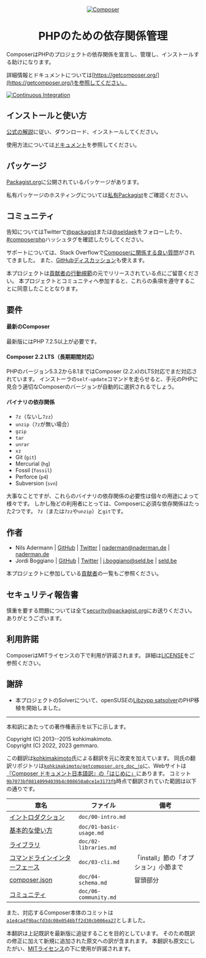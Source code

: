 <p align="center">
    <a href="https://getcomposer.org">
        <img src="https://getcomposer.org/img/logo-composer-transparent.png" alt="Composer">
    </a>
</p>
<h1 align="center">PHPのための依存関係管理</h1>

ComposerはPHPのプロジェクトの依存関係を宣言し、管理し、インストールする助けになります。

詳細情報とドキュメントについては[https://getcomposer.org/](https://getcomposer.org/)を参照してください。

[![Continuous
Integration](https://github.com/composer/composer/workflows/Continuous%20Integration/badge.svg?branch=main)](https://github.com/composer/composer/actions)

インストールと使い方
------------------------------

[公式の解説](https://getcomposer.org/download/)に従い、ダウンロード、インストールしてください。

使用方法については[ドキュメント](https://getcomposer.org/doc/)を参照してください。

パッケージ
---------------

[Packagist.org](https://packagist.org)に公開されているパッケージがあります。

私有パッケージのホスティングについては[私有Packagist](https://packagist.com)をご確認ください。

コミュニティ
------------------

告知についてはTwitterで[@packagist](https://twitter.com/packagist)または[@seldaek](https://twitter.com/seldaek)をフォローしたり、[#composerphp](https://twitter.com/search?q=%23composerphp&src=typed_query&f=live)ハッシュタグを確認したりしてください。

サポートについては、Stack
Overflowで[Composerに関係する良い質問](https://stackoverflow.com/questions/tagged/composer-php)がされてきました。
また、[GitHubディスカッション](https://github.com/composer/composer/discussions)も使えます。

本プロジェクトは[貢献者の行動規範](https://www.contributor-covenant.org/version/1/4/code-of-conduct/)の元でリリースされている点にご留意ください。
本プロジェクトとコミュニティへ参加すると、これらの条項を遵守することに同意したこととなります。

要件
------

#### 最新のComposer

最新版にはPHP 7.2.5以上が必要です。

#### Composer 2.2 LTS（長期期間対応）

PHPのバージョン5.3.2から8.1まではComposer (2.2.x)のLTS対応でまだ対応されています。
インストーラの`self-update`コマンドを走らせると、手元のPHPに見合う適切なComposerのバージョンが自動的に選択されるでしょう。

#### バイナリの依存関係

- `7z`（ないし`7zz`）
- `unzip`（`7z`が無い場合）
- `gzip`
- `tar`
- `unrar`
- `xz`
- Git (`git`)
- Mercurial (`hg`)
- Fossil (`fossil`)
- Perforce (`p4`)
- Subversion (`svn`)

大事なことですが、これらのバイナリの依存関係の必要性は個々の用途によって様々です。
しかし殆どの利用者にとっては、Composerに必須な依存関係はたった2つです。
`7z`（または`7zz`や`unzip`）と`git`です。

作者
------

- Nils Adermann | [GitHub](https://github.com/naderman)  |
  [Twitter](https://twitter.com/naderman) | <naderman@naderman.de> |
  [naderman.de](https://naderman.de)
- Jordi Boggiano | [GitHub](https://github.com/Seldaek) |
  [Twitter](https://twitter.com/seldaek) | <j.boggiano@seld.be> |
  [seld.be](https://seld.be)

本プロジェクトに参加している[貢献者](https://github.com/composer/composer/contributors)の一覧もご参照ください。

セキュリティ報告書
---------------------------

慎重を要する問題については全て[security@packagist.org](mailto:security@packagist.org)にお送りください。
ありがとうございます。

利用許諾
------------

ComposerはMITライセンスの下で利用が許諾されます。
詳細は[LICENSE](LICENSE)をご参照ください。

謝辞
------

- 本プロジェクトのSolverについて、openSUSEの[Libzypp
  satsolver](https://en.opensuse.org/openSUSE:Libzypp_satsolver)のPHP移植を開始しました。

- - -

本和訳にあたっての著作権表示を以下に示します。

Copyright (C) 2013--2015 kohkimakimoto.<br>
Copyright (C) 2022, 2023 gemmaro.

この翻訳は[kohkimakimoto][]氏による翻訳を元に改変を加えています。
同氏の翻訳リポジトリは[`kohkimakimoto/getcomposer.org_doc_jp`][repo]に、Webサイトは[『Composer ドキュメント日本語訳』の「はじめに」][site]にあります。
コミット[`9b7073bf08140994039b4c008650a0ce1e3173fb`][commit]時点で翻訳されていた範囲は以下の通りです。

| 章名                                  | ファイル                | 備考                                  |
|---------------------------------------|-------------------------|---------------------------------------|
| [イントロダクション][intro]           | `doc/00-intro.md`       |                                       |
| [基本的な使い方][basic]               | `doc/01-basic-usage.md` |                                       |
| [ライブラリ][lib]                     | `doc/02-libraries.md`   |                                       |
| [コマンドラインインターフェース][cli] | `doc/03-cli.md`         | 「install」節の「オプション」小節まで |
| [composer.json][schema]               | `doc/04-schema.md`      | 冒頭部分                              |
| [コミュニティ][community]             | `doc/06-community.md`   |                                       |

また、対応するComposer本体のコミットは[`a1e4ca4f9bacfd3dc08e0546bff2d30cb006ea27`][original-commit]としました。

本翻訳は上記既訳を最新版に追従することを目的としています。
そのため既訳の修正に加えて新規に追加された原文への訳が含まれます。
本翻訳も原文にしたがい、[MITライセンス][license]の下に使用が許諾されます。

[basic]: https://kohkimakimoto.github.io/getcomposer.org_doc_jp/doc/01-basic-usage.html
[cli]: https://kohkimakimoto.github.io/getcomposer.org_doc_jp/doc/03-cli.html
[commit]: https://github.com/kohkimakimoto/getcomposer.org_doc_jp/commit/9b7073bf08140994039b4c008650a0ce1e3173fb
[community]: https://kohkimakimoto.github.io/getcomposer.org_doc_jp/doc/06-community.html
[intro]: https://kohkimakimoto.github.io/getcomposer.org_doc_jp/doc/00-intro.html
[kohkimakimoto]: https://github.com/kohkimakimoto
[lib]: https://kohkimakimoto.github.io/getcomposer.org_doc_jp/doc/02-libraries.html
[license]: https://github.com/composer/composer/blob/main/LICENSE
[original-commit]: https://github.com/composer/composer/commit/a1e4ca4f9bacfd3dc08e0546bff2d30cb006ea27
[repo]: https://github.com/kohkimakimoto/getcomposer.org_doc_jp
[schema]: https://kohkimakimoto.github.io/getcomposer.org_doc_jp/doc/04-schema.html
[site]: https://kohkimakimoto.github.io/getcomposer.org_doc_jp/doc/00-intro.html
